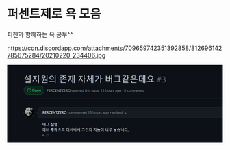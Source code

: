 # 퍼센트제로 욕 모음

퍼젠과 함께하는 욕 공부^^

https://cdn.discordapp.com/attachments/709659742351392858/812696142785675284/20210220_234406.jpg

![퍼젠욕2](1.jpg)
